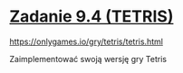 # [Zadanie 9.4 (TETRIS)](main.py)
https://onlygames.io/gry/tetris/tetris.html

Zaimplementować swoją wersję gry Tetris